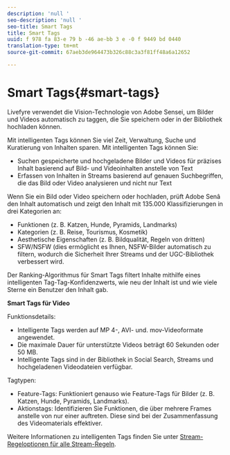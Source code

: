 ```yaml
---
description: 'null '
seo-description: 'null '
seo-title: Smart Tags
title: Smart Tags
uuid: f 978 fa 83-e 79 b -46 ae-bb 3 e -0 f 9449 bd 0440
translation-type: tm+mt
source-git-commit: 67aeb3de964473b326c88c3a3f81ff48a6a12652

---
```



# Smart Tags{#smart-tags}

Livefyre verwendet die Vision-Technologie von Adobe Sensei, um Bilder und Videos automatisch zu taggen, die Sie speichern oder in der Bibliothek hochladen können.

Mit intelligenten Tags können Sie viel Zeit, Verwaltung, Suche und Kuratierung von Inhalten sparen. Mit intelligenten Tags können Sie:

* Suchen gespeicherte und hochgeladene Bilder und Videos für präzises Inhalt basierend auf Bild- und Videoinhalten anstelle von Text
* Erfassen von Inhalten in Streams basierend auf genauen Suchbegriffen, die das Bild oder Video analysieren und nicht nur Text

Wenn Sie ein Bild oder Video speichern oder hochladen, prüft Adobe Senâ den Inhalt automatisch und zeigt den Inhalt mit 135.000 Klassifizierungen in drei Kategorien an:

* Funktionen (z. B. Katzen, Hunde, Pyramids, Landmarks)
* Kategorien (z. B. Reise, Tourismus, Kosmetik)
* Aesthetische Eigenschaften (z. B. Bildqualität, Regeln von dritten)
* SFW/NSFW (dies ermöglicht es Ihnen, NSFW-Bilder automatisch zu filtern, wodurch die Sicherheit Ihrer Streams und der UGC-Bibliothek verbessert wird.

Der Ranking-Algorithmus für Smart Tags filtert Inhalte mithilfe eines intelligenten Tag-Tag-Konfidenzwerts, wie neu der Inhalt ist und wie viele Sterne ein Benutzer den Inhalt gab.

**Smart Tags für Video**

Funktionsdetails:

* Intelligente Tags werden auf MP 4-, AVI- und. mov-Videoformate angewendet.
* Die maximale Dauer für unterstützte Videos beträgt 60 Sekunden oder 50 MB.
* Intelligente Tags sind in der Bibliothek in Social Search, Streams und hochgeladenen Videodateien verfügbar.

Tagtypen:

* Feature-Tags: Funktioniert genauso wie Feature-Tags für Bilder (z. B. Katzen, Hunde, Pyramids, Landmarks).
* Aktionstags: Identifizieren Sie Funktionen, die über mehrere Frames anstelle von nur einer auftreten. Diese sind bei der Zusammenfassung des Videomaterials effektiver.

Weitere Informationen zu intelligenten Tags finden Sie unter [Stream-Regeloptionen für alle Stream-Regeln](../../c-streams/c-stream-rule-options-for-all-stream-rules.md#c_stream_rule_options_for_all_stream_rules).
